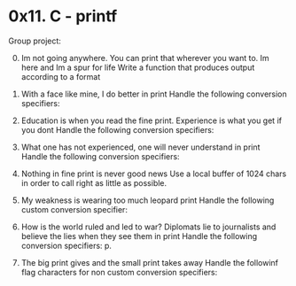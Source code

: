 # 0x11. C - printf
Group project:

0. Im not going anywhere. You can print that wherever you want to. Im here and Im a spur for life
Write a function that produces output according to a format

1. With a face like mine, I do better in print
Handle the following conversion specifiers:

2. Education is when you read the fine print. Experience is what you get if you dont
Handle the following conversion specifiers:

3. What one has not experienced, one will never understand in print
Handle the following conversion specifiers:

4. Nothing in fine print is never good news
Use a local buffer of 1024 chars in order to call right as little as possible.

5. My weakness is wearing too much leopard print
Handle the following custom conversion specifier:

6. How is the world ruled and led to war? Diplomats lie to journalists and believe the lies when they see them in print
Handle the following conversion specifiers: p.

7. The big print gives and the small print takes away
Handle the followinf flag characters for non custom conversion specifiers:
